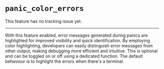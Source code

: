 # `panic_color_errors`

This feature has no tracking issue yet.

------------------------

With this feature enabled, error messages generated during panics are highlighted for improved visibility and quick identification. By employing color highlighting, developers can easily distinguish error messages from other output, making debugging more efficient and intuitive. This is optional and can be toggled on or off using a dedicated function. The default behaviour is to highlight the errors when there's a terminal.
